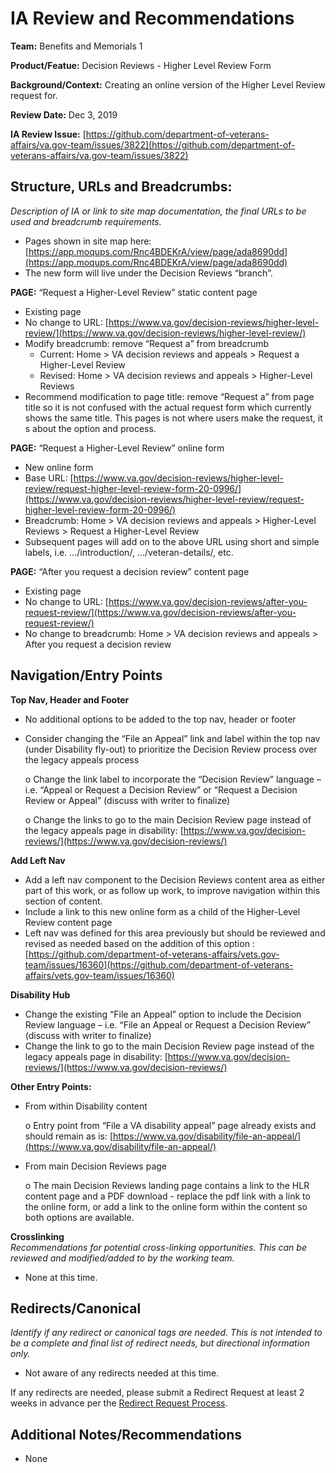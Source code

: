 # IA Review and Recommendations

**Team:** Benefits and Memorials 1

**Product/Featue:** Decision Reviews - Higher Level Review Form

**Background/Context:** Creating an online version of the Higher Level Review request for.

**Review Date:** Dec 3, 2019

**IA Review Issue:** [https://github.com/department-of-veterans-affairs/va.gov-team/issues/3822](https://github.com/department-of-veterans-affairs/va.gov-team/issues/3822)

## Structure, URLs and Breadcrumbs: 

_Description of IA or link to site map documentation, the final URLs to be used and breadcrumb requirements._ 

* Pages shown in site map here: [https://app.moqups.com/Rnc4BDEKrA/view/page/ada8690dd](https://app.moqups.com/Rnc4BDEKrA/view/page/ada8690dd)
* The new form will live under the Decision Reviews “branch”.

**PAGE:** “Request a Higher-Level Review” static content page

* Existing page
* No change to URL:  [https://www.va.gov/decision-reviews/higher-level-review/](https://www.va.gov/decision-reviews/higher-level-review/)
* Modify breadcrumb: remove “Request a” from breadcrumb
  * Current: Home &gt; VA decision reviews and appeals &gt; Request a Higher-Level Review 
  * Revised: Home &gt; VA decision reviews and appeals &gt; Higher-Level Reviews 
* Recommend modification to page title:  remove “Request a” from page title so it is not confused with the actual request form which currently shows the same title.  This pages is not where users make the request, it s about the option and process.  

**PAGE:** “Request a Higher-Level Review” online form

* New online form
* Base URL: [https://www.va.gov/decision-reviews/higher-level-review/request-higher-level-review-form-20-0996/](https://www.va.gov/decision-reviews/higher-level-review/request-higher-level-review-form-20-0996/)
* Breadcrumb: Home &gt; VA decision reviews and appeals &gt; Higher-Level Reviews &gt; Request a Higher-Level Review
* Subsequent pages will add on to the above URL using short and simple labels, i.e. .../introduction/, .../veteran-details/, etc.

**PAGE:** “After you request a decision review” content page

* Existing page
* No change to URL: [https://www.va.gov/decision-reviews/after-you-request-review/](https://www.va.gov/decision-reviews/after-you-request-review/)
* No change to breadcrumb: Home &gt; VA decision reviews and appeals &gt; After you request a decision review

## Navigation/Entry Points

**Top Nav, Header and Footer**

* No additional options to be added to the top nav, header or footer
* Consider changing the “File an Appeal” link and label within the top nav \(under Disability fly-out\) to prioritize the Decision Review process over the legacy appeals process

  o    Change the link label to incorporate the “Decision Review” language – i.e. “Appeal or Request a Decision Review” or “Request a Decision Review or Appeal” \(discuss with writer to finalize\)

  o    Change the links to go to the main Decision Review page instead of the legacy appeals page in disability: [https://www.va.gov/decision-reviews/](https://www.va.gov/decision-reviews/)

**Add Left Nav**

* Add a left nav component to the Decision Reviews content area as either part of this work, or as follow up work, to improve navigation within this section of content.  
* Include a link to this new online form as a child of the Higher-Level Review content page
* Left nav was defined for this area previously but should be reviewed and revised as needed based on the addition of this option : [https://github.com/department-of-veterans-affairs/vets.gov-team/issues/16360](https://github.com/department-of-veterans-affairs/vets.gov-team/issues/16360)

**Disability Hub**

* Change the existing “File an Appeal” option to include the Decision Review language – i.e. “File an Appeal or Request a Decision Review” \(discuss with writer to finalize\)
* Change the link to go to the main Decision Review page instead of the legacy appeals page in disability: [https://www.va.gov/decision-reviews/](https://www.va.gov/decision-reviews/)

**Other Entry Points:**

* From within Disability content

  o    Entry point from “File a VA disability appeal” page already exists and should remain as is: [https://www.va.gov/disability/file-an-appeal/](https://www.va.gov/disability/file-an-appeal/)

* From main Decision Reviews page

  o    The main Decision Reviews landing page contains a link to the HLR content page and a PDF download - replace the pdf link with a link to the online form, or add a link to the online form within the content so both options are available. 

**Crosslinking**  
 _Recommendations for potential cross-linking opportunities. This can be reviewed and modified/added to by the working team._

* None at this time.

## Redirects/Canonical 

_Identify if any redirect or canonical tags are needed. This is not intended to be a complete and final list of redirect needs, but directional information only._

* Not aware of any redirects needed at this time.  

If any redirects are needed, please submit a Redirect Request at least 2 weeks in advance per the [Redirect Request Process](https://github.com/department-of-veterans-affairs/va.gov-team/blob/master/platform/information-architecture/request-redirect.md).

## Additional Notes/Recommendations

* None

